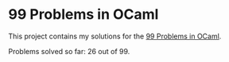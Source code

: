 # 99 Problems in OCaml
This project contains my solutions for the [99 Problems in OCaml](https://ocaml.org/learn/tutorials/99problems.html).

Problems solved so far: 26 out of 99.